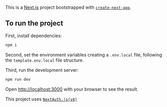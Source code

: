 This is a [Next.js](https://nextjs.org/) project bootstrapped with [`create-next-app`](https://github.com/vercel/next.js/tree/canary/packages/create-next-app).

## To run the project

First, install dependencies:

```bash
npm i
```
Second, set the environment variables creating a `.env.local` file, following the `template.env.local` file structure.

Third, run the development server:

```bash
npm run dev
```

Open [http://localhost:3000](http://localhost:3000) with your browser to see the result.

This project uses [`NextAuth.js(v4)`](https://next-auth.js.org/) 
